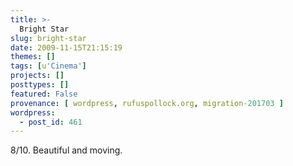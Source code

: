 ```yaml
---
title: >-
  Bright Star
slug: bright-star
date: 2009-11-15T21:15:19
themes: []
tags: [u'Cinema']
projects: []
posttypes: []
featured: False
provenance: [ wordpress, rufuspollock.org, migration-201703 ]
wordpress:
  - post_id: 461
---
```


8/10. Beautiful and moving.

